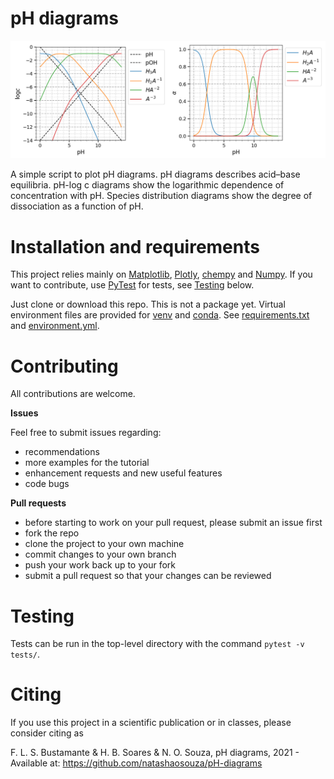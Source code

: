 # pH diagrams

![pH diagrams](ph_diagrams.png)

A simple script to plot pH diagrams. pH diagrams describes acid–base equilibria.
pH-log c diagrams show the logarithmic dependence of concentration with pH.
Species distribution diagrams show the degree of dissociation as a function of pH.

# Installation and requirements

This project relies mainly on [Matplotlib](https://matplotlib.org/),
[Plotly](https://plotly.com/), [chempy](https://github.com/bjodah/chempy) and
[Numpy](https://numpy.org/). If you want to contribute, use
[PyTest](https://docs.pytest.org/en/6.2.x/)
for tests, see [Testing](#testing) below.

Just clone or download this repo. This is not a package yet. Virtual environment
files are provided for [venv](https://docs.python.org/3/library/venv.html) and
[conda](https://conda.io/projects/conda/en/latest/user-guide/tasks/manage-environments.html).
See [requirements.txt](requirements.txt) and [environment.yml](environment.yml).

# Contributing

All contributions are welcome.

**Issues**

Feel free to submit issues regarding:

- recommendations
- more examples for the tutorial
- enhancement requests and new useful features
- code bugs

**Pull requests**

- before starting to work on your pull request, please submit an issue first
- fork the repo
- clone the project to your own machine
- commit changes to your own branch
- push your work back up to your fork
- submit a pull request so that your changes can be reviewed

# Testing

Tests can be run in the top-level directory with the command `pytest -v tests/`.

# Citing

If you use this project in a scientific publication or in classes, please consider citing as

F. L. S. Bustamante & H. B. Soares & N. O. Souza, pH diagrams, 2021 - Available at: https://github.com/natashaosouza/pH-diagrams
